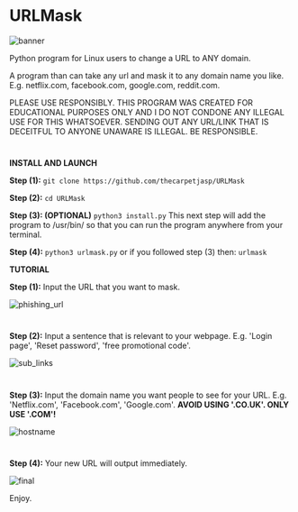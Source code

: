 # URLMask
![banner](https://user-images.githubusercontent.com/71789855/140201086-b9e55c8d-be96-4b99-bea7-2521ab37a605.png)


Python program for Linux users to change a URL to ANY domain.


A program than can take any url and mask it to any domain name you like. E.g. netflix.com, facebook.com, google.com, reddit.com.

PLEASE USE RESPONSIBLY. THIS PROGRAM WAS CREATED FOR EDUCATIONAL PURPOSES ONLY AND I DO NOT CONDONE ANY ILLEGAL USE FOR THIS WHATSOEVER.
SENDING OUT ANY URL/LINK THAT IS DECEITFUL TO ANYONE UNAWARE IS ILLEGAL. BE RESPONSIBLE.






#


**INSTALL AND LAUNCH**

**Step (1):**
`git clone https://github.com/thecarpetjasp/URLMask`



**Step (2):**
`cd URLMask`


**Step (3): (OPTIONAL)**
`python3 install.py`
This next step will add the program to /usr/bin/ so that you can run the program anywhere from your terminal.


**Step (4):**
`python3 urlmask.py`
or if you followed step (3) then:
`urlmask`






**TUTORIAL**

**Step (1):**
Input the URL that you want to mask.

![phishing_url](https://user-images.githubusercontent.com/71789855/140201092-218a6290-2cc5-4005-af5c-f17d99f282f2.png)

#

**Step (2):**
Input a sentence that is relevant to your webpage. E.g. 'Login page', 'Reset password', 'free promotional code'.

![sub_links](https://user-images.githubusercontent.com/71789855/140201094-1e6d6913-6e58-4916-b844-164000250406.png)

#

**Step (3):**
Input the domain name you want people to see for your URL. E.g. 'Netflix.com', 'Facebook.com', 'Google.com'.
**AVOID USING '.CO.UK'. ONLY USE '.COM'!**

![hostname](https://user-images.githubusercontent.com/71789855/140201090-bbb0a1a3-b094-4171-96a1-be2dcf453802.png)

#

**Step (4):**
Your new URL will output immediately.

![final](https://user-images.githubusercontent.com/71789855/140201087-527baa95-13c8-426a-9864-92274219584a.png)




Enjoy.
